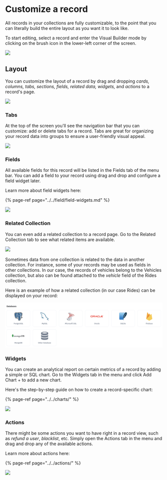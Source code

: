 # Customize a record

All records in your collections are fully customizable, to the point that you can literally build the entire layout as you want it to look like. 

To start editing, select a record and enter the Visual Builder mode by clicking on the brush icon in the lower-left corner of the screen.

![](https://blobscdn.gitbook.com/v0/b/gitbook-28427.appspot.com/o/assets%2F-LQ08RFAKZvFADEiXKFy%2F-LlHjm_dpUxPjBQMhTmo%2F-LlHr5x5Q1E8Zn-K_hfs%2Fimage.png?alt=media&token=bed4eaab-7f3d-4baa-98d0-0705c251c13c)

## Layout <a id="layout"></a>

You can customize the layout of a record by drag and dropping _cards, columns, tabs, sections, fields, related data, widgets,_ and _actions_ to a record's page.

![](https://blobscdn.gitbook.com/v0/b/gitbook-28427.appspot.com/o/assets%2F-LQ08RFAKZvFADEiXKFy%2F-LlHjm_dpUxPjBQMhTmo%2F-LlHkPrCN2Q0RMF_6jpd%2Fimage.png?alt=media&token=791001c0-c114-4c1d-9cfa-33fdf7a36aa8)

### Tabs <a id="tabs"></a>

At the top of the screen you'll see the navigation bar that you can customize: add or delete tabs for a record. Tabs are great for organizing your record data into groups to ensure a user-friendly visual appeal.

![](https://blobscdn.gitbook.com/v0/b/gitbook-28427.appspot.com/o/assets%2F-LQ08RFAKZvFADEiXKFy%2F-LlHjm_dpUxPjBQMhTmo%2F-LlHmFTjKAfI5XDin38X%2Fimage.png?alt=media&token=f0fcf657-1671-4e14-b7d2-51a81015ea36)

### Fields <a id="fields"></a>

‌All available fields for this record will be listed in the Fields tab of the menu bar. You can add a field to your record using drag and drop and configure a field widget later.‌

Learn more about field widgets here:

{% page-ref page="../../field/field-widgets.md" %}

![](https://blobscdn.gitbook.com/v0/b/gitbook-28427.appspot.com/o/assets%2F-LQ08RFAKZvFADEiXKFy%2F-LlHjm_dpUxPjBQMhTmo%2F-LlHlraBefgPl8lerZYU%2Fimage.png?alt=media&token=910b1c10-dbaf-41da-b9a9-283df308ae65)‌

### Related Collection <a id="related-data"></a>

You can even add a related collection to a record page. Go to the Related Collection tab to see what related items are available. 

![](https://blobscdn.gitbook.com/v0/b/gitbook-28427.appspot.com/o/assets%2F-LQ08RFAKZvFADEiXKFy%2F-LlHjm_dpUxPjBQMhTmo%2F-LlHlk4Ky-gJLEJsmgRA%2Fimage.png?alt=media&token=695d8e2f-5ffe-4282-8d98-cbddcdbe39ba)‌

Sometimes data from one collection is related to the data in another collection. For instance, some of your records may be used as fields in other collections. In our case, the records of vehicles belong to the Vehicles collection, but also can be found attached to the _vehicle_ field of the Rides collection. 

Here is an example of how a related collection \(in our case Rides\) can be displayed on your record:

![](../../../.gitbook/assets/image%20%28154%29.png)

### Widgets <a id="widgets"></a>

You can create an analytical report on certain metrics of a record by adding a simple or SQL chart. Go to the Widgets tab in the menu and click Add Chart + to add a new chart.‌

Here's the step-by-step guide on how to create a record-specific chart:

{% page-ref page="../../charts/" %}

![](https://blobscdn.gitbook.com/v0/b/gitbook-28427.appspot.com/o/assets%2F-LQ08RFAKZvFADEiXKFy%2F-LlHjm_dpUxPjBQMhTmo%2F-LlHlzptGMg0G-BsSwyW%2Fimage.png?alt=media&token=a9045709-17a9-4fda-9899-3b2238031b22)‌

### Actions <a id="actions"></a>

There might be some actions you want to have right in a record view, such as _refund a user_, _blacklist_, etc. Simply open the Actions tab in the menu and drag and drop any of the available actions.‌

Learn more about actions here:

{% page-ref page="../../actions/" %}

![](https://blobscdn.gitbook.com/v0/b/gitbook-28427.appspot.com/o/assets%2F-LQ08RFAKZvFADEiXKFy%2F-LlHjm_dpUxPjBQMhTmo%2F-LlHm3zBixKbY-Y2uFNZ%2Fimage.png?alt=media&token=f830d721-60eb-40f1-8667-1038e3ba5c19)[  
](https://app.gitbook.com/@jetadmin/s/doc/~/drafts/-Lk4M0St76lt7wROBK7J/primary/v/master/views/collection-view/customizing-the-collection)

